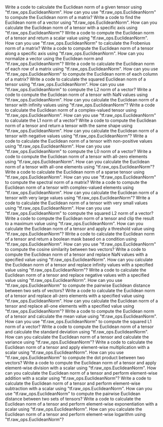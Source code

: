 Write a code to calculate the Euclidean norm of a given tensor using "tf.raw_ops.EuclideanNorm".
How can you use "tf.raw_ops.EuclideanNorm" to compute the Euclidean norm of a matrix?
Write a code to find the Euclidean norm of a vector using "tf.raw_ops.EuclideanNorm".
How can you calculate the Euclidean norm of a tensor with a specific axis using "tf.raw_ops.EuclideanNorm"?
Write a code to compute the Euclidean norm of a tensor and return a scalar value using "tf.raw_ops.EuclideanNorm".
How can you use "tf.raw_ops.EuclideanNorm" to calculate the Frobenius norm of a matrix?
Write a code to compute the Euclidean norm of a tensor along a specific axis using "tf.raw_ops.EuclideanNorm".
How can you normalize a vector using the Euclidean norm and "tf.raw_ops.EuclideanNorm"?
Write a code to calculate the Euclidean norm of each row of a matrix using "tf.raw_ops.EuclideanNorm".
How can you use "tf.raw_ops.EuclideanNorm" to compute the Euclidean norm of each column of a matrix?
Write a code to calculate the squared Euclidean norm of a tensor using "tf.raw_ops.EuclideanNorm".
How can you use "tf.raw_ops.EuclideanNorm" to compute the L2 norm of a vector?
Write a code to compute the Euclidean norm of a tensor with NaN values using "tf.raw_ops.EuclideanNorm".
How can you calculate the Euclidean norm of a tensor with infinity values using "tf.raw_ops.EuclideanNorm"?
Write a code to calculate the Euclidean norm of a complex-valued tensor using "tf.raw_ops.EuclideanNorm".
How can you use "tf.raw_ops.EuclideanNorm" to calculate the L1 norm of a vector?
Write a code to compute the Euclidean norm of a tensor and return a tensor with the same shape using "tf.raw_ops.EuclideanNorm".
How can you calculate the Euclidean norm of a tensor with negative values using "tf.raw_ops.EuclideanNorm"?
Write a code to calculate the Euclidean norm of a tensor with non-positive values using "tf.raw_ops.EuclideanNorm".
How can you use "tf.raw_ops.EuclideanNorm" to compute the L0 norm of a vector?
Write a code to compute the Euclidean norm of a tensor with all-zero elements using "tf.raw_ops.EuclideanNorm".
How can you calculate the Euclidean norm of a tensor with all-one elements using "tf.raw_ops.EuclideanNorm"?
Write a code to calculate the Euclidean norm of a sparse tensor using "tf.raw_ops.EuclideanNorm".
How can you use "tf.raw_ops.EuclideanNorm" to compute the spectral norm of a matrix?
Write a code to compute the Euclidean norm of a tensor with complex-valued elements using "tf.raw_ops.EuclideanNorm".
How can you calculate the Euclidean norm of a tensor with very large values using "tf.raw_ops.EuclideanNorm"?
Write a code to calculate the Euclidean norm of a tensor with very small values using "tf.raw_ops.EuclideanNorm".
How can you use "tf.raw_ops.EuclideanNorm" to compute the squared L2 norm of a vector?
Write a code to compute the Euclidean norm of a tensor and clip the result to a maximum value using "tf.raw_ops.EuclideanNorm".
How can you calculate the Euclidean norm of a tensor and apply a threshold value using "tf.raw_ops.EuclideanNorm"?
Write a code to calculate the Euclidean norm of a tensor and return a boolean mask based on a condition using "tf.raw_ops.EuclideanNorm".
How can you use "tf.raw_ops.EuclideanNorm" to compute the cosine similarity between two vectors?
Write a code to compute the Euclidean norm of a tensor and replace NaN values with a specified value using "tf.raw_ops.EuclideanNorm".
How can you calculate the Euclidean norm of a tensor and replace infinity values with a specified value using "tf.raw_ops.EuclideanNorm"?
Write a code to calculate the Euclidean norm of a tensor and replace negative values with a specified value using "tf.raw_ops.EuclideanNorm".
How can you use "tf.raw_ops.EuclideanNorm" to compute the pairwise Euclidean distance between two sets of vectors?
Write a code to calculate the Euclidean norm of a tensor and replace all-zero elements with a specified value using "tf.raw_ops.EuclideanNorm".
How can you calculate the Euclidean norm of a tensor and replace all-one elements with a specified value using "tf.raw_ops.EuclideanNorm"?
Write a code to compute the Euclidean norm of a tensor and calculate the mean value using "tf.raw_ops.EuclideanNorm".
How can you use "tf.raw_ops.EuclideanNorm" to compute the squared L1 norm of a vector?
Write a code to compute the Euclidean norm of a tensor and calculate the standard deviation using "tf.raw_ops.EuclideanNorm".
How can you calculate the Euclidean norm of a tensor and calculate the variance using "tf.raw_ops.EuclideanNorm"?
Write a code to calculate the Euclidean norm of a tensor and apply element-wise multiplication with a scalar using "tf.raw_ops.EuclideanNorm".
How can you use "tf.raw_ops.EuclideanNorm" to compute the dot product between two vectors?
Write a code to compute the Euclidean norm of a tensor and apply element-wise division with a scalar using "tf.raw_ops.EuclideanNorm".
How can you calculate the Euclidean norm of a tensor and perform element-wise addition with a scalar using "tf.raw_ops.EuclideanNorm"?
Write a code to calculate the Euclidean norm of a tensor and perform element-wise subtraction with a scalar using "tf.raw_ops.EuclideanNorm".
How can you use "tf.raw_ops.EuclideanNorm" to compute the pairwise Euclidean distance between two sets of tensors?
Write a code to calculate the Euclidean norm of a tensor and perform element-wise exponentiation with a scalar using "tf.raw_ops.EuclideanNorm".
How can you calculate the Euclidean norm of a tensor and perform element-wise logarithm using "tf.raw_ops.EuclideanNorm"?